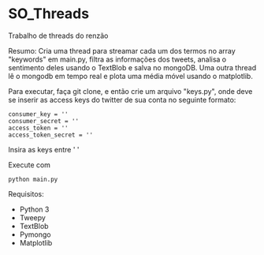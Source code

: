 # SO_Threads
Trabalho de threads do renzão

Resumo:
Cria uma thread para streamar cada um dos termos no array "keywords" em main.py, filtra as informações dos tweets, analisa o sentimento deles usando o TextBlob e salva no mongoDB. Uma outra thread lê o mongodb em tempo real e plota uma média móvel usando o matplotlib. 

Para executar, faça git clone, e então crie um arquivo "keys.py", onde deve se inserir as access keys do twitter de sua conta no seguinte formato:

```
consumer_key = ''
consumer_secret = ''
access_token = ''
access_token_secret = ''
```

Insira as keys entre ' '

Execute com

```
python main.py
```

Requisitos:

- Python 3
- Tweepy
- TextBlob
- Pymongo
- Matplotlib
